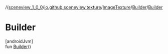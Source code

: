 //[sceneview_1_0_0](../../../../index.md)/[io.github.sceneview.texture](../../index.md)/[ImageTexture](../index.md)/[Builder](index.md)/[Builder](-builder.md)

# Builder

[androidJvm]\
fun [Builder](-builder.md)()
